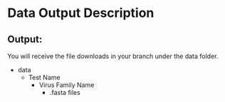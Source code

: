 # Data Output Description

## Output:
You will receive the file downloads in your branch under the data folder.
 
- data
  - Test Name
    - Virus Family Name
      - .fasta files
